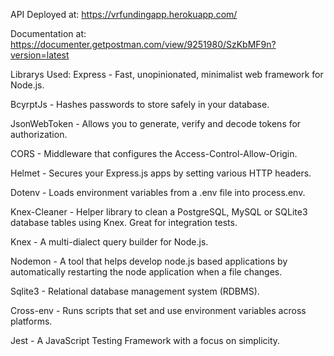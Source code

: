 API Deployed at:
https://vrfundingapp.herokuapp.com/

Documentation at:
https://documenter.getpostman.com/view/9251980/SzKbMF9n?version=latest

Librarys Used:
Express - Fast, unopinionated, minimalist web framework for Node.js.

BcyrptJs - Hashes passwords to store safely in your database.

JsonWebToken - Allows you to generate, verify and decode tokens for authorization.

CORS - Middleware that configures the Access-Control-Allow-Origin.

Helmet - Secures your Express.js apps by setting various HTTP headers.

Dotenv - Loads environment variables from a .env file into process.env.

Knex-Cleaner - Helper library to clean a PostgreSQL, MySQL or SQLite3 database tables using Knex. Great for integration tests.

Knex - A multi-dialect query builder for Node.js.

Nodemon - A tool that helps develop node.js based applications by automatically restarting the node application when a file changes.

Sqlite3 - Relational database management system (RDBMS).

Cross-env - Runs scripts that set and use environment variables across platforms.

Jest - A JavaScript Testing Framework with a focus on simplicity.
